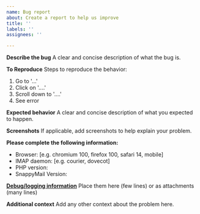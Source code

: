 ```yaml
---
name: Bug report
about: Create a report to help us improve
title: ''
labels: ''
assignees: ''

---
```


**Describe the bug**
A clear and concise description of what the bug is.

**To Reproduce**
Steps to reproduce the behavior:
1. Go to '...'
2. Click on '....'
3. Scroll down to '....'
4. See error

**Expected behavior**
A clear and concise description of what you expected to happen.

**Screenshots**
If applicable, add screenshots to help explain your problem.

**Please complete the following information:**
- Browser: [e.g. chromium 100, firefox 100, safari 14, mobile]
- IMAP daemon: [e.g. courier, dovecot]
- PHP version:
- SnappyMail Version:

**[Debug/logging information](https://github.com/the-djmaze/snappymail/wiki/FAQ#how-do-i-enable-logging)**
Place them here (few lines) or as attachments (many lines)

**Additional context**
Add any other context about the problem here.
